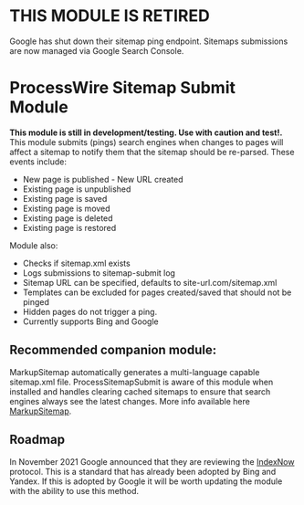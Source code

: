 # THIS MODULE IS RETIRED
Google has shut down their sitemap ping endpoint. Sitemaps submissions are now managed via Google Search Console.


# ProcessWire Sitemap Submit Module
**This module is still in development/testing. Use with caution and test!.**
This module submits (pings) search engines when changes to pages will affect a sitemap to notify them that the sitemap should be re-parsed. These events include:

- New page is published - New URL created
- Existing page is unpublished
- Existing page is saved
- Existing page is moved
- Existing page is deleted
- Existing page is restored

Module also:
- Checks if sitemap.xml exists
- Logs submissions to sitemap-submit log
- Sitemap URL can be specified, defaults to site-url.com/sitemap.xml
- Templates can be excluded for pages created/saved that should not be pinged
- Hidden pages do not trigger a ping.
- Currently supports Bing and Google

## Recommended companion module:
MarkupSitemap automatically generates a multi-language capable sitemap.xml file. ProcessSitemapSubmit is aware of this module when installed and handles clearing cached sitemaps to ensure that search engines always see the latest changes. More info available here [MarkupSitemap](https://processwire.com/modules/markup-sitemap/).

## Roadmap
In November 2021 Google announced that they are reviewing the [IndexNow](https://www.indexnow.org) protocol. This is a standard that has already been adopted by Bing and Yandex. If this is adopted by Google it will be worth updating the module with the ability to use this method.
